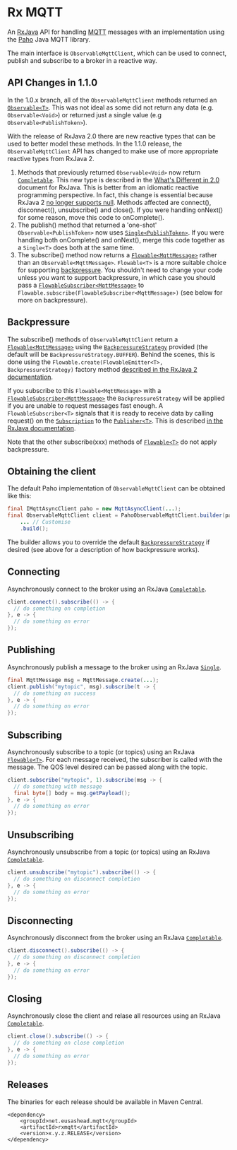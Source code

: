 # Rx MQTT
An [RxJava](https://github.com/ReactiveX/RxJava) API for handling [MQTT](http://mqtt.org/) messages with an implementation using the [Paho](http://www.eclipse.org/paho/) Java MQTT library.

The main interface is `ObservableMqttClient`, which can be used to connect, publish and subscribe to a broker in a reactive way.

## API Changes in 1.1.0
In the 1.0.x branch, all of the `ObservableMqttClient` methods returned an [`Observable<T>`](http://reactivex.io/RxJava/1.x/javadoc/rx/Observable.html). This was not ideal as some did not return any data (e.g. `Observable<Void>`) or returned just a single value (e.g `Observable<PublishToken>`).

With the release of RxJava 2.0 there are new reactive types that can be used to better model these methods. In the 1.1.0 release, the `ObservableMqttClient` API has changed to make use of more appropriate reactive types from RxJava 2.

1. Methods that previously returned `Observable<Void>` now return [`Completable`](http://reactivex.io/RxJava/2.x/javadoc/io/reactivex/Completable.html). This new type is described in the [What's Different in 2.0](https://github.com/ReactiveX/RxJava/wiki/What's-different-in-2.0#completable) document for RxJava. This is better from an idiomatic reactive programming perspective. In fact, this change is essential because RxJava 2 [no longer supports null](https://github.com/ReactiveX/RxJava/wiki/What's-different-in-2.0#nulls). Methods affected are connect(), disconnect(), unsubscribe() and close(). If you were handling onNext() for some reason, move this code to onComplete().
2. The publish() method that returned a 'one-shot' `Observable<PublishToken>` now uses [`Single<PublishToken>`]((http://reactivex.io/RxJava/2.x/javadoc/io/reactivex/Single.html)). If you were handling both onComplete() and onNext(), merge this code together as a `Single<T>` does both at the same time.
3. The subscribe() method now returns a [`Flowable<MqttMessage>`](http://reactivex.io/RxJava/2.x/javadoc/io/reactivex/Flowable.html) rather than an `Observable<MqttMessage>`. `Flowable<T>` is a more suitable choice for supporting [backpressure](https://github.com/ReactiveX/RxJava/wiki/What's-different-in-2.0#backpressure). You shouldn't need to change your code unless you want to support backpressure, in which case you should pass a [`FlowableSubscriber<MqttMessage>`](http://reactivex.io/RxJava/2.x/javadoc/io/reactivex/FlowableSubscriber.html) to `Flowable.subscribe(FlowableSubscriber<MqttMessage>)` (see below for more on backpressure).

## Backpressure
The subscribe() methods of `ObservableMqttClient` return a [`Flowable<MqttMessage>`](http://reactivex.io/RxJava/2.x/javadoc/io/reactivex/Flowable.html) using the [`BackpressureStrategy`](http://reactivex.io/RxJava/2.x/javadoc/io/reactivex/BackpressureStrategy.html) provided (the default will be `BackpressureStrategy.BUFFER`). Behind the scenes, this is done using the `Flowable.create(FlowableEmitter<T>, BackpressureStrategy)` factory method [described in the RxJava 2 documentation](http://reactivex.io/RxJava/2.x/javadoc/io/reactivex/Flowable.html#create(io.reactivex.FlowableOnSubscribe,%20io.reactivex.BackpressureStrategy)).

If you subscribe to this `Flowable<MqttMessage>` with a [`FlowableSubscriber<MqttMessage>`](http://reactivex.io/RxJava/2.x/javadoc/io/reactivex/FlowableSubscriber.html) the `BackpressureStrategy` will be applied if you are unable to request messages fast enough. A `FlowableSubscriber<T>` signals that it is ready to receive data by calling request() on the [`Subscription`](http://www.reactive-streams.org/reactive-streams-1.0.0-javadoc/org/reactivestreams/Subscription.html) to the [`Publisher<T>`](http://www.reactive-streams.org/reactive-streams-1.0.0-javadoc/org/reactivestreams/Publisher.html). This is described [in the RxJava documentation](http://reactivex.io/RxJava/2.x/javadoc/io/reactivex/Flowable.html#subscribe(io.reactivex.FlowableSubscriber)). 

Note that the other subscribe(xxx) methods of [`Flowable<T>`](http://reactivex.io/RxJava/2.x/javadoc/io/reactivex/Flowable.html) do not apply backpressure.

## Obtaining the client
The default Paho implementation of `ObservableMqttClient` can be obtained like this:

```java
final IMqttAsyncClient paho = new MqttAsyncClient(...);
final ObservableMqttClient client = PahoObservableMqttClient.builder(paho)
    ... // Customise
    .build();
```
The builder allows you to override the default [`BackpressureStrategy`](http://reactivex.io/RxJava/2.x/javadoc/io/reactivex/BackpressureStrategy.html) if desired (see above for a description of how backpressure works).

## Connecting
Asynchronously connect to the broker using an RxJava [`Completable`](http://reactivex.io/RxJava/2.x/javadoc/io/reactivex/Completable.html).

```java
client.connect().subscribe(() -> {
  // do something on completion
}, e -> {
  // do something on error
});
```
## Publishing
Asynchronously publish a message to the broker using an RxJava [`Single`](http://reactivex.io/RxJava/2.x/javadoc/io/reactivex/Single.html).

```java
final MqttMessage msg = MqttMessage.create(...);
client.publish("mytopic", msg).subscribe(t -> {
  // do something on success
}, e -> {
  // do something on error
});
```
## Subscribing
Asynchronously subscribe to a topic (or topics) using an RxJava [`Flowable<T>`](http://reactivex.io/RxJava/2.x/javadoc/io/reactivex/Flowable.html). For each message received, the subscriber is called with the message. The QOS level desired can be passed along with the topic.

```java
client.subscribe("mytopic", 1).subscribe(msg -> {
  // do something with message
  final byte[] body = msg.getPayload();
}, e -> {
  // do something on error
});
```

## Unsubscribing
Asynchronously unsubscribe from a topic (or topics) using an RxJava [`Completable`](http://reactivex.io/RxJava/2.x/javadoc/io/reactivex/Completable.html).

```java
client.unsubscribe("mytopic").subscribe(() -> {
  // do something on disconnect completion
}, e -> {
  // do something on error
});
```

## Disconnecting
Asynchronously disconnect from the broker using an RxJava [`Completable`](http://reactivex.io/RxJava/2.x/javadoc/io/reactivex/Completable.html).

```java
client.disconnect().subscribe(() -> {
  // do something on disconnect completion
}, e -> {
  // do something on error
});
```

## Closing
Asynchronously close the client and relase all resources using an RxJava [`Completable`](http://reactivex.io/RxJava/2.x/javadoc/io/reactivex/Completable.html).

```java
client.close().subscribe(() -> {
  // do something on close completion
}, e -> {
  // do something on error
});
```
## Releases
The binaries for each release should be available in Maven Central.


    <dependency>
        <groupId>net.eusashead.mqtt</groupId>
        <artifactId>rxmqtt</artifactId>
        <version>x.y.z.RELEASE</version>
    </dependency>

